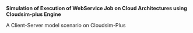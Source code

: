 **Simulation of Execution of WebService Job on Cloud Architectures using Cloudsim-plus Engine**  

A Client-Server model scenario on Cloudsim-Plus


